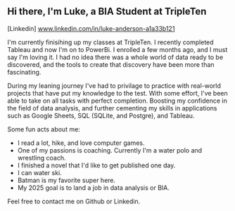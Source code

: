 ## Hi there, I'm Luke, a BIA Student at TripleTen

[Linkedin] www.linkedin.com/in/luke-anderson-a1a33b121

I'm currently finisihing up my classes at TripleTen. I recently completed Tableau and now I'm on to PowerBi. I enrolled a few months ago,
and I must say I'm loving it. I had no idea there was a whole world of data ready to be discovered, and the tools to create that discovery 
have been more than fascinating.

During my leaning journey I've had to privilage to practice with real-world projects that have put my knowledge to the test. With some effort,
I've been able to take on all tasks with perfect completion. Boosting my confidence in the field of data analysis, and further cementing my 
skills in applications such as Google Sheets, SQL (SQLite, and Postgre), and Tableau.

Some fun acts about me:
- I read a lot, hike, and love computer games.
- One of my passions is coaching. Currently I'm a water polo and wrestling coach.
- I finished a novel that I'd like to get published one day.
- I can water ski.
- Batman is my favorite super here.
- My 2025 goal is to land a job in data analysis or BIA.

Feel free to contact me on Github or Linkedin.
